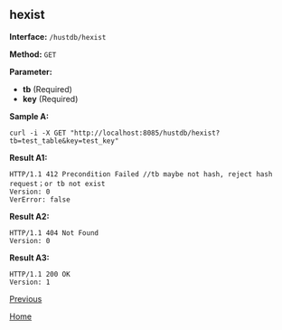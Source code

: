 ## hexist ##

**Interface:** `/hustdb/hexist`

**Method:** `GET`

**Parameter:** 

*  **tb** (Required)  
*  **key** (Required)  

**Sample A:**

    curl -i -X GET "http://localhost:8085/hustdb/hexist?tb=test_table&key=test_key"

**Result A1:**

	HTTP/1.1 412 Precondition Failed //tb maybe not hash, reject hash request；or tb not exist
	Version: 0
	VerError: false

**Result A2:**

	HTTP/1.1 404 Not Found
	Version: 0
	
**Result A3:**

	HTTP/1.1 200 OK
	Version: 1

[Previous](../hustdb.md)

[Home](../../../index.md)